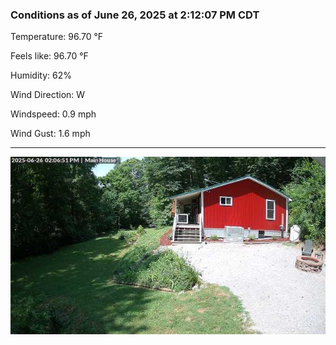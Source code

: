 ### Conditions as of June 26, 2025 at 2:12:07 PM CDT 

Temperature: 96.70 &deg;F

Feels like: 96.70 &deg;F

Humidity: 62%

Wind Direction: W

Windspeed: 0.9 mph

Wind Gust: 1.6 mph

---

<img src="./images/latest.jpeg"/>

